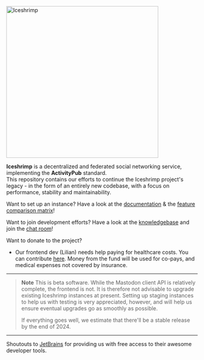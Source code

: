 <p><img src="/iceshrimp/iceshrimp/media/branch/dev/assets/logo.png" alt="Iceshrimp" width="400px"></p>
<p><strong>Iceshrimp</strong> is a decentralized and federated social networking service, implementing the <strong>ActivityPub</strong> standard.<br>
This repository contains our efforts to continue the Iceshrimp project's legacy - in the form of an entirely new codebase, with a focus on performance, stability and maintainability.</p>

Want to set up an instance? Have a look at the [documentation](https://kb.iceshrimp.dev/s/docs) & the [feature comparison matrix](https://kb.iceshrimp.dev/s/docs/doc/production-readiness-Bs0HK2ZXO8)!

Want to join development efforts? Have a look at the [knowledgebase](https://kb.iceshrimp.dev) and join the [chat room](https://chat.iceshrimp.dev)!

Want to donate to the project?
  - Our frontend dev (Lilian) needs help paying for healthcare costs. You can contribute [here](https://bunq.me/lilianhealthcarefund). Money from the fund will be used for co-pays, and medical expenses not covered by insurance.

---

> **Note**
> This is beta software. While the Mastodon client API is relatively complete, the frontend is not. It is therefore not advisable to upgrade existing Iceshrimp instances at present. Setting up staging instances to help us with testing is very appreciated, however, and will help us ensure eventual upgrades go as smoothly as possible.
>
> If everything goes well, we estimate that there'll be a stable release by the end of 2024.

---

Shoutouts to [JetBrains](https://jb.gg/OpenSourceSupport) for providing us with free access to their awesome developer tools.
